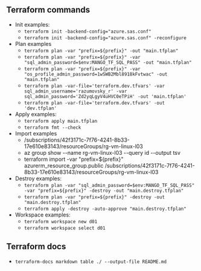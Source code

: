 ## Terraform commands

- Init examples:
    - `terraform init -backend-config="azure.sas.conf"`
    - `terraform init -backend-config="azure.sas.conf" -reconfigure`
- Plan examples
    - `terraform plan -var "prefix=${prefix}" -out "main.tfplan"`
    - `terraform plan -var "prefix=${prefix}" -var "sql_admin_password=$env:MANGO_TF_SQL_PASS" -out "main.tfplan"`
    - `terraform plan -var "prefix=${prefix}" -var "os_profile_admin_password=1wSWB2Mbl8918kFvtwac" -out "main.tfplan"`
    - `terraform plan -var-file='terraform.dev.tfvars' -var sql_admin_username='razumovsky_r' -var sql_admin_password='Zd2yqLgyV4uHVC0eTPiH' -out 'main.tfplan'`
    - `terraform plan -var-file='terraform.dev.tfvars' -out 'dev.tfplan'`
- Apply examples:
    - `terraform apply main.tfplan`
    - `terraform fmt --check`
- Import examples
    - /subscriptions/42f3171c-7f76-4241-8b33-17e610e83143/resourceGroups/rg-vm-linux-l03
    - az group show --name rg-vm-linux-l03 --query id --output tsv
    - terraform import -var "prefix=${prefix}" azurerm_resource_group.public
      /subscriptions/42f3171c-7f76-4241-8b33-17e610e83143/resourceGroups/rg-vm-linux-l03
- Destroy examples:
    - `terraform plan -var "sql_admin_password=$env:MANGO_TF_SQL_PASS" -var "prefix=${prefix}" -destroy -out "main.destroy.tfplan"`
    - `terraform plan -var "prefix=${prefix}" -destroy -out "main.destroy.tfplan"`
    - `terraform apply -destroy -auto-approve "main.destroy.tfplan"`
- Workspace examples:
    - `terraform workspace new d01`
    - `terraform workspace select d01`

## Terraform docs

- `terraform-docs markdown table ./ --output-file README.md`
